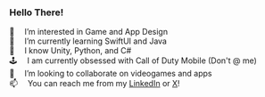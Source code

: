 ### Hello There!

👀&emsp; I’m interested in Game and App Design <br>
🌱&emsp; I’m currently learning SwiftUI and Java<br>
🧠&emsp; I know Unity, Python, and C#<br>
🕹️&emsp; I am currently obsessed with Call of Duty Mobile (Don't @ me)<br>
💞️&emsp; I’m looking to collaborate on videogames and apps<br>
📫&emsp; You can reach me from my [LinkedIn](https://www.linkedin.com/in/berkgozek) or [X](https://www.twitter.com/berkgozek)!<br>

<!---
BerkAlpGozek/BerkAlpGozek is a ✨ special ✨ repository because its `README.md` (this file) appears on your GitHub profile.
You can click the Preview link to take a look at your changes.
--->
